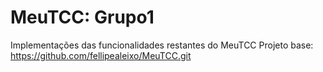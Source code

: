 # MeuTCC: Grupo1
Implementações das funcionalidades restantes do MeuTCC
Projeto base: https://github.com/fellipealeixo/MeuTCC.git

